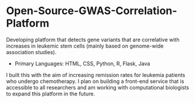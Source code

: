 # Open-Source-GWAS-Correlation-Platform
Developing platform that detects gene variants that are correlative with increases in leukemic stem cells (mainly based on genome-wide association studies).  
- Primary Languages: HTML, CSS, Python, R, Flask, Java 

I built this with the aim of increasing remission rates for leukemia patients who undergo chemotherapy. I plan on building a front-end service that is accessible to all researchers and am working with computational biologists to expand this platform in the future. 
 
 
 

